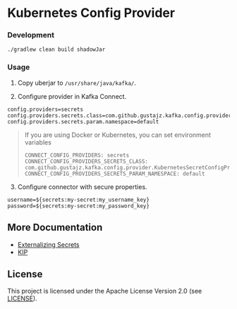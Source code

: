 # Kubernetes Config Provider

### Development
```
./gradlew clean build shadowJar
```

### Usage

1. Copy uberjar to `/usr/share/java/kafka/`.

2. Configure provider in Kafka Connect.
```
config.providers=secrets
config.providers.secrets.class=com.github.gustajz.kafka.config.provider.KubernetesSecretConfigProvider
config.providers.secrets.param.namespace=default
```
> If you are using Docker or Kubernetes, you can set environment variables
>```
>CONNECT_CONFIG_PROVIDERS: secrets
>CONNECT_CONFIG_PROVIDERS_SECRETS_CLASS: com.github.gustajz.kafka.config.provider.KubernetesSecretConfigProvider
>CONNECT_CONFIG_PROVIDERS_SECRETS_PARAM_NAMESPACE: default
>```

3. Configure connector with secure properties.
```
username=${secrets:my-secret:my_username_key}
password=${secrets:my-secret:my_password_key}
```

## More Documentation

* [Externalizing Secrets](https://docs.confluent.io/platform/current/connect/security.html#externalizing-secrets)
* [KIP](https://cwiki.apache.org/confluence/display/KAFKA/KIP-297%3A+Externalizing+Secrets+for+Connect+Configurations)

## License

This project is licensed under the Apache License Version 2.0 (see
[LICENSE](./LICENSE)).
